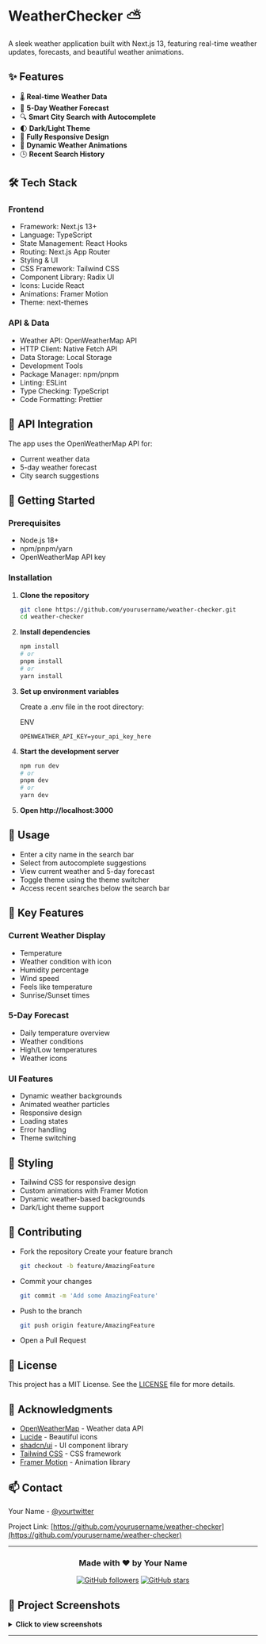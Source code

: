 # WeatherChecker ⛅
A sleek weather application built with Next.js 13, featuring real-time weather updates, forecasts, and beautiful weather animations.

## ✨ Features

- 🌡️ **Real-time Weather Data**
- 📅 **5-Day Weather Forecast**
- 🔍 **Smart City Search with Autocomplete**
- 🌓 **Dark/Light Theme**
- 📱 **Fully Responsive Design**
- 💫 **Dynamic Weather Animations**
- 🕒 **Recent Search History**

## 🛠️ Tech Stack
### Frontend
- Framework: Next.js 13+
- Language: TypeScript
- State Management: React Hooks
- Routing: Next.js App Router
- Styling & UI
- CSS Framework: Tailwind CSS
- Component Library: Radix UI
- Icons: Lucide React
- Animations: Framer Motion
- Theme: next-themes

### API & Data
- Weather API: OpenWeatherMap API
- HTTP Client: Native Fetch API
- Data Storage: Local Storage
- Development Tools
- Package Manager: npm/pnpm
- Linting: ESLint
- Type Checking: TypeScript
- Code Formatting: Prettier

## 🔧 API Integration
The app uses the OpenWeatherMap API for:
- Current weather data
- 5-day weather forecast
- City search suggestions

## 🚀 Getting Started
### Prerequisites

- Node.js 18+ 
- npm/pnpm/yarn
- OpenWeatherMap API key

### Installation

1. **Clone the repository**
   ```bash
   git clone https://github.com/yourusername/weather-checker.git
   cd weather-checker
   ```
2. **Install dependencies**

    ```bash
    npm install
    # or
    pnpm install
    # or
    yarn install
    ```
3. **Set up environment variables**

    Create a .env file in the root directory:

    ENV

    ```console
    OPENWEATHER_API_KEY=your_api_key_here
    ```

4. **Start the development server**
    ```bash
    npm run dev
    # or
    pnpm dev
    # or
    yarn dev
    ```
5. **Open http://localhost:3000**

## 📱 Usage
- Enter a city name in the search bar
- Select from autocomplete suggestions
- View current weather and 5-day forecast
- Toggle theme using the theme switcher
- Access recent searches below the search bar

## 🌟 Key Features
### Current Weather Display
- Temperature
- Weather condition with icon
- Humidity percentage
- Wind speed
- Feels like temperature
- Sunrise/Sunset times

### 5-Day Forecast
- Daily temperature overview
- Weather conditions
- High/Low temperatures
- Weather icons

### UI Features
- Dynamic weather backgrounds
- Animated weather particles
- Responsive design
- Loading states
- Error handling
- Theme switching

## 🎨 Styling
- Tailwind CSS for responsive design
- Custom animations with Framer Motion
- Dynamic weather-based backgrounds
- Dark/Light theme support

## 🤝 Contributing
- Fork the repository
    Create your feature branch
    ```bash
    git checkout -b feature/AmazingFeature
    ```
- Commit your changes
    ```bash
    git commit -m 'Add some AmazingFeature'
    ```
- Push to the branch
    ```bash
    git push origin feature/AmazingFeature
    ```
- Open a Pull Request

## 📜 License

This project has a MIT License. See the [LICENSE](./LICENSE) file for more details.

## 🙏 Acknowledgments

* [OpenWeatherMap](https://openweathermap.org/) - Weather data API
* [Lucide](https://lucide.dev/) - Beautiful icons
* [shadcn/ui](https://ui.shadcn.com/) - UI component library
* [Tailwind CSS](https://tailwindcss.com/) - CSS framework
* [Framer Motion](https://www.framer.com/motion/) - Animation library

## 📫 Contact

Your Name - [@yourtwitter](https://twitter.com/yourtwitter)

Project Link: [https://github.com/yourusername/weather-checker](https://github.com/yourusername/weather-checker)

---

<div align="center">
  <h3>Made with ❤️ by Your Name</h3>
  
  [![GitHub followers](https://img.shields.io/github/followers/yourusername?label=Follow&style=social)](https://github.com/yourusername)
  [![GitHub stars](https://img.shields.io/github/stars/yourusername/weather-checker?style=social)](https://github.com/yourusername/weather-checker)
</div>

## 📸 Project Screenshots

<details>
<summary><strong>Click to view screenshots</strong></summary>

### Desktop View - Light Mode
![image](https://github.com/user-attachments/assets/8c145a97-c47f-4330-9302-8c82a421f0d0)


### Desktop View - Dark Mode
![image](https://github.com/user-attachments/assets/28a5452e-fa70-4df2-8e36-31afaefe1764)


### Mobile View
![Mobile View](screenshots/mobile.png)

### Weather Details
![Weather Details](screenshots/weather-details.png)

### Search Functionality
![Search Demo](screenshots/search-demo.png)

</details>

---
